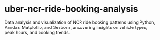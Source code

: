 # uber-ncr-ride-booking-analysis
Data analysis and visualization of NCR ride booking patterns using Python, Pandas, Matplotlib, and Seaborn ,uncovering insights on vehicle types, peak hours, and booking trends.
